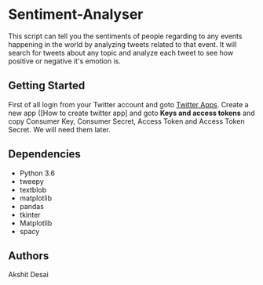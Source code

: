 # Sentiment-Analyser

This script can tell you the sentiments of people regarding to any events happening in the world by analyzing tweets related to that event. It will search for tweets about any topic and analyze each tweet to see how positive or negative it's emotion is.

## Getting Started
 
First of all login from your Twitter account and goto [Twitter Apps](https://apps.twitter.com/). Create a new app ([How to create twitter app] and goto __Keys and access tokens__ and copy Consumer Key, Consumer Secret, Access Token and Access Token Secret. We will need them later. 

## Dependencies

* Python 3.6
* tweepy
* textblob
* matplotlib
* pandas
* tkinter
* Matplotlib
* spacy

## Authors

Akshit Desai


